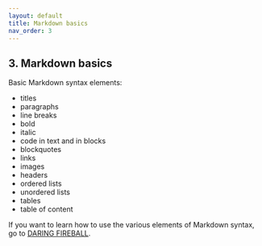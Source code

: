 ```yaml
---
layout: default
title: Markdown basics
nav_order: 3
---
```


## 3. Markdown basics

Basic Markdown syntax elements:
* titles
* paragraphs
* line breaks
* bold
* italic
* code in text and in blocks
* blockquotes
* links
* images
* headers
* ordered lists
* unordered lists
* tables
* table of content

If you want to learn how to use the various elements of Markdown syntax, go to [DARING FIREBALL](https://daringfireball.net/projects/markdown/syntax).